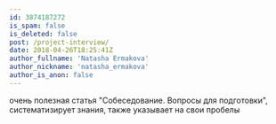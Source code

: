 ```yaml
---
id: 3874187272
is_spam: false
is_deleted: false
post: /project-interview/
date: 2018-04-26T18:25:41Z
author_fullname: 'Natasha Ermakova'
author_nickname: 'natasha_ermakova'
author_is_anon: false
---
```


<p>очень полезная статья "Собеседование. Вопросы для подготовки", систематизирует знания, также указывает на свои пробелы</p>
